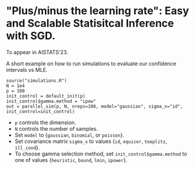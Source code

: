 # "Plus/minus the learning rate": Easy and Scalable Statisitcal Inference with SGD.
To appear in AISTATS'23.

A short example on how to run simulations to evaluate our confidence intervals vs MLE. 
```
source("simulations.R")
N = 1e4
p = 100
init_control = default_init(p)
init_control$gamma.method = "ipow"
out = parallel_sim(p, N, nreps=100, model="gaussian", sigma_x="id", init_control=init_control)
```
- `p` controls the dimension.
- `N` controls the number of samples.
- Set `model` to {`gaussian`, `binomial`, or `poisson`}.
- Set covariance matrix `sigma_x` to values {`id`, `equicor`, `toeplitz`, `ill_cond`}.
- To choose gamma selection method, set `init_control$gamma.method` to one of values {`heuristic`, `bound`, `lmin`, `ipower`}.
